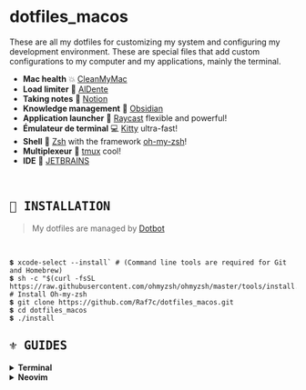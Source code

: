 # dotfiles_macos
<dive>
These are all my dotfiles for customizing my system and configuring my development environment. These are special files that add custom configurations to my computer and my applications, mainly the terminal.

<br>

- **Mac health** 💥 [CleanMyMac](https://apphousekitchen.com/)
- **Load limiter** 🍝 [AlDente](https://apphousekitchen.com/)
- **Taking notes** 📝 [Notion](https://www.notion.so/fr-fr)
- **Knowledge management** 🧠 [Obsidian](https://obsidian.md/)
- **Application launcher** 🚀 [Raycast](https://www.raycast.com/) flexible and powerful!
- **Émulateur de terminal** 💻 [Kitty](https://sw.kovidgoyal.net/kitty/) ultra-fast!
- **Shell** 🐚 [Zsh](https://zsh.org) with the framework [oh-my-zsh](https://ohmyz.sh/)!
- **Multiplexeur** 👾 [tmux](https://github.com/tmux/tmux/wiki) cool!
- **IDE** 🍃 [JETBRAINS](https://www.jetbrains.com/)

<br>

## <samp>🌼 INSTALLATION</samp>

> My dotfiles are managed by [Dotbot](https://github.com/anishathalye/dotbot)

<br>

```SHELL
💲 xcode-select --install` # (Command line tools are required for Git and Homebrew)
💲 sh -c "$(curl -fsSL https://raw.githubusercontent.com/ohmyzsh/ohmyzsh/master/tools/install.sh)" # Install Oh-my-zsh
💲 git clone https://github.com/Raf7c/dotfiles_macos.git
💲 cd dotfiles_macos
💲 ./install
```

## <samp>⚜️ GUIDES</samp>

<details>
<summary><b>Terminal </b></summary>

`.zshrc`

- [eza](https://github.com/eza-community/eza)
- [fzf](https://github.com/junegunn/fzf)
- [fd](https://github.com/sharkdp/fd)
- [bat](https://github.com/sharkdp/bat)
- [htop](https://htop.dev/)
- [zsh-autosuggestions](https://github.com/zsh-users/zsh-autosuggestions)
- [zsh-syntax-highlighting](https://github.com/zsh-users/zsh-syntax-highlighting/tree/master)
- [starship](https://github.com/starship/starship)
- [kitty]()
- [brew]()

</details>

<details>
<summary><b>Neovim </b></summary>

- https://github.com/catppuccin/nvim
- https://github.com/numToStr/FTerm.nvim
- 

</details>
</dive>